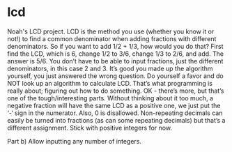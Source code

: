 # lcd
Noah's LCD project.
LCD is the method you use (whether you know it or not!) to find a common denominator when adding fractions with
different denominators. So if you want to add 1/2 + 1/3, how would you do that? First find the LCD, which
is 6, change 1/2 to 3/6, change 1/3 to 2/6, and add. The answer is 5/6. You don’t have to be able to input fractions, just the
different denominators, in this case 2 and 3.
It’s good you made up the algorithm yourself, you just answered the wrong question.
Do yourself a favor and do NOT look up an algorithm to calculate LCD.
That’s what programming is really about; figuring out how to do something. 
OK - there’s more, but that’s one of the tough/interesting parts. Without thinking about it too much, a negative
fraction will have the same LCD as a positive one, we just put the ‘-‘ sign in the numerator.
Also, 0 is disallowed.
Non-repeating decimals can easily be turned into fractions (as can some repeating decimals) but that’s a different assignment.
Stick with positive integers for now. 

Part b) Allow inputting any number of integers.
